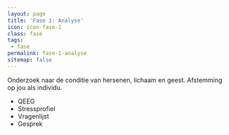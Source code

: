 ```yaml
---
layout: page
title: 'Fase 1: Analyse'
icon: icon-fase-1
class: fase
tags:
 - fase
permalink: fase-1-analyse
sitemap: false
---
```

Onderzoek naar de conditie van hersenen, lichaam en geest. Afstemming op jou als individu.

* QEEG
* Stressprofiel
* Vragenlijst
* Gesprek